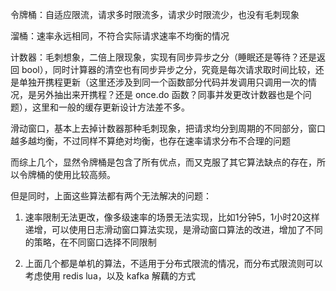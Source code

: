 令牌桶：自适应限流，请求多时限流多，请求少时限流少，也没有毛刺现象

溜桶：速率永远相同，不符合实际请求速率不均衡的情况

计数器：毛刺想象，二倍上限现象，实现有同步异步之分（睡眠还是等待？还是返回 bool），同时计算器的清空也有同步异步之分，究竟是每次请求取时间比较，还是单独开携程更新（这里还涉及到同一个函数部分代码并发调用只调用一次的情况，是另外抽出来开携程？还是 once.do 函数？同事并发更改计数器也是个问题），这里和一般的缓存更新设计方法差不多。

滑动窗口，基本上去掉计数器那种毛刺现象，把请求均分到周期的不同部分，窗口越多越均衡，不过同样不算绝对均衡，也存在速率请求分布不合理的问题

而综上几个，显然令牌桶是包含了所有优点，而又克服了其它算法缺点的存在，所以令牌桶的使用比较高频。

但是同时，上面这些算法都有两个无法解决的问题：
1. 速率限制无法更改，像多级速率的场景无法实现，比如1分钟5，1小时20这样递增，可以使用日志滑动窗口算法实现，是滑动窗口算法的改进，增加了不同的策略，在不同窗口选择不同限制

2. 上面几个都是单机的算法，不适用于分布式限流的情况，而分布式限流则可以考虑使用 redis lua，以及 kafka 解藕的方式


